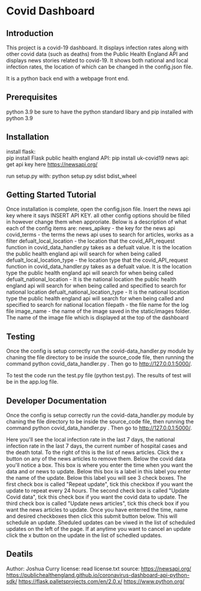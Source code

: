 # Covid Dashboard

## Introduction
This project is a covid-19 dashboard. It displays infection rates along with other covid data (such as deaths) from the Public Health England API and displays news stories related to covid-19. It shows both national and local infection rates, the location of which can be changed in the config.json file.

It is a python back end with a webpage front end.

## Prerequisites
python 3.9
be sure to have the python standard libary and pip installed with python 3.9

## Installation
install flask:  
    pip install Flask
public health england API:
    pip install uk-covid19
news api:
    get api key here https://newsapi.org/

run setup.py with:
    python setup.py sdist bdist_wheel

## Getting Started Tutorial
Once installation is complete, open the config.json file. Insert the news api key where it says INSERT API KEY. all other config options should be filled in however change them when approriate. 
Below is a description of what each of the config items are:
news_apikey - the key for the news api
covid_terms - the terms the news api uses to search for articles, works as a filter
defualt_local_location - the location that the covid_API_request function in covid_data_handler.py takes as a defualt value. It is the location the public health england api will search for when being called
defualt_local_location_type - the location type that the covid_API_request function in covid_data_handler.py takes as a defualt value. It is the location type the public health england api will search for when being called
defualt_national_location - It is the national location  the public health england api will search for when being called and specified to search for national location
defualt_national_location_type - It is the national location type the public health england api will search for when being called and specified to search for national location
filepath - the file name for the log file
image_name - the name of the image saved in the static/images folder. The name of the image file which is displayed at the top of the dashboard

## Testing
Once the config is setup correctly run the covid-data_handler.py module by chaning the file directory to be inside the source_code file, then running the command python covid_data_handler.py . Then go to http://127.0.0.1:5000/.

To test the code run the test.py file (python test.py). The results of test will be in the app.log file. 

## Developer Documentation
Once the config is setup correctly run the covid-data_handler.py module by chaning the file directory to be inside the source_code file, then running the command python covid_data_handler.py . Then go to http://127.0.0.1:5000/.

Here you'll see the local infection rate in the last 7 days, the national infection rate in the last 7 days, the current number of hospital cases and the death total. To the right of this is the list of news articles. Click the x button on any of the news articles to remove them. Below the covid data you'll notice a box. This box is where you enter the time when you want the data and or news to update. Below this box is a label in this label you enter the name of the update. Below this label you will see 3 check boxes. The first check box is called "Repeat update", tick this checkbox if you want the update to repeat every 24 hours. The second check box is called "Update Covid data", tick this check box if you want the covid data to update. The third check box is called "Update news articles", tick this check box if you want the news articles to update. Once you have enterred the time, name and desired checkboxes then click this submit button below. This will schedule an update. Sheduled updates can be viwed in the list of scheduled updates on the left of the page. If at anytime you want to cancel an update click the x button on the update in the list of schedled updates.

## Deatils
Author: Joshua Curry
license: read license.txt
source: https://newsapi.org/
        https://publichealthengland.github.io/coronavirus-dashboard-api-python-sdk/
        https://flask.palletsprojects.com/en/2.0.x/
        https://www.python.org/